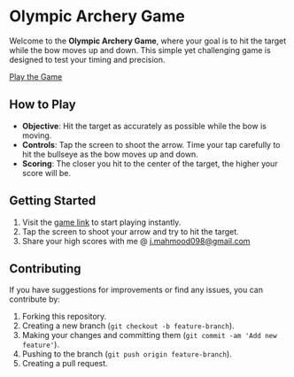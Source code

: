# Olympic Archery Game

Welcome to the **Olympic Archery Game**, where your goal is to hit the target while the bow moves up and down. This simple yet challenging game is designed to test your timing and precision.

[Play the Game](https://junaid-mahmood.github.io/Olympic-Archery-Game/)

## How to Play

- **Objective**: Hit the target as accurately as possible while the bow is moving.
- **Controls**: Tap the screen to shoot the arrow. Time your tap carefully to hit the bullseye as the bow moves up and down.
- **Scoring**: The closer you hit to the center of the target, the higher your score will be. 

## Getting Started

1. Visit the [game link](https://junaid-mahmood.github.io/Olympic-Archery-Game/) to start playing instantly.
2. Tap the screen to shoot your arrow and try to hit the target.
3. Share your high scores with me @ j.mahmood098@gmail.com


## Contributing

If you have suggestions for improvements or find any issues, you can contribute by:

1. Forking this repository.
2. Creating a new branch (`git checkout -b feature-branch`).
3. Making your changes and committing them (`git commit -am 'Add new feature'`).
4. Pushing to the branch (`git push origin feature-branch`).
5. Creating a pull request.

